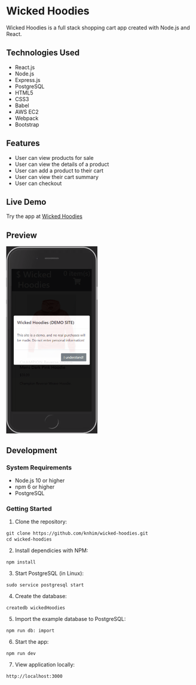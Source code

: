 # Wicked Hoodies
Wicked Hoodies is a full stack shopping cart app created with Node.js and React.

## Technologies Used
- React.js
- Node.js
- Express.js
- PostgreSQL
- HTML5
- CSS3
- Babel
- AWS EC2
- Webpack
- Bootstrap

## Features
- User can view products for sale
- User can view the details of a product
- User can add a product to their cart
- User can view their cart summary
- User can checkout

## Live Demo

Try the app at [Wicked Hoodies](google.com)


## Preview
<img src="server/public/images/wickedHoodies-demo.gif" height=500px>

## Development

### System Requirements
- Node.js 10 or higher
- npm 6 or higher
- PostgreSQL

### Getting Started

1. Clone the repository:

```shell
git clone https://github.com/knhim/wicked-hoodies.git
cd wicked-hoodies
```

2. Install dependicies with NPM:
```shell
npm install
```

3. Start PostgreSQL (in Linux):
```shell
sudo service postgresql start
```
4. Create the database:
```shell
createdb wickedHoodies
```

5. Import the example database to PostgreSQL:
```shell
npm run db: import
```

6. Start the app:
```shell
npm run dev
```

7. View application locally:
```shell
http://localhost:3000
```
